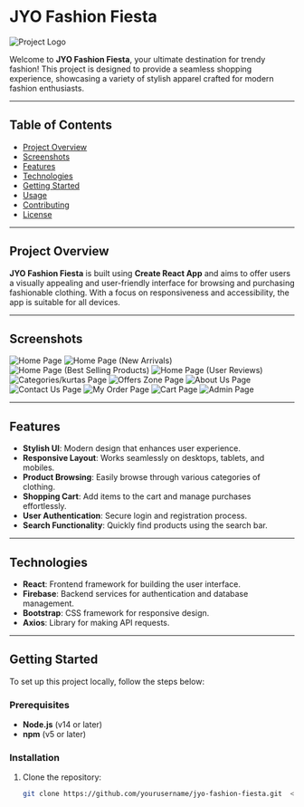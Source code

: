 # JYO Fashion Fiesta

![Project Logo](path/to/logo.png)  <!-- Replace with your project's logo -->

Welcome to **JYO Fashion Fiesta**, your ultimate destination for trendy fashion! This project is designed to provide a seamless shopping experience, showcasing a variety of stylish apparel crafted for modern fashion enthusiasts.

---

## Table of Contents
- [Project Overview](#project-overview)
- [Screenshots](#screenshots)
- [Features](#features)
- [Technologies](#technologies)
- [Getting Started](#getting-started)
- [Usage](#usage)
- [Contributing](#contributing)
- [License](#license)

---

## Project Overview
**JYO Fashion Fiesta** is built using **Create React App** and aims to offer users a visually appealing and user-friendly interface for browsing and purchasing fashionable clothing. With a focus on responsiveness and accessibility, the app is suitable for all devices.

---

## Screenshots
![Home Page](public\screenshots\1.png)  <!-- Replace with actual paths to your screenshots -->
![Home Page (New Arrivals)](public\screenshots\2.png)
![Home Page (Best Selling Products)](public\screenshots\3.png)
![Home Page (User Reviews)](public\screenshots\4.png)
![Categories/kurtas Page](public\screenshots\5.png)
![Offers Zone Page](public\screenshots\6.png)
![About Us Page](public\screenshots\7.png)
![Contact Us Page](public\screenshots\8.png)
![My Order Page](public\screenshots\9.png)
![Cart Page](public\screenshots\10.png)
![Admin Page](public\screenshots\11.png)

---

## Features
- **Stylish UI**: Modern design that enhances user experience.
- **Responsive Layout**: Works seamlessly on desktops, tablets, and mobiles.
- **Product Browsing**: Easily browse through various categories of clothing.
- **Shopping Cart**: Add items to the cart and manage purchases effortlessly.
- **User Authentication**: Secure login and registration process.
- **Search Functionality**: Quickly find products using the search bar.

---

## Technologies
- **React**: Frontend framework for building the user interface.
- **Firebase**: Backend services for authentication and database management.
- **Bootstrap**: CSS framework for responsive design.
- **Axios**: Library for making API requests.

---

## Getting Started

To set up this project locally, follow the steps below:

### Prerequisites
- **Node.js** (v14 or later)
- **npm** (v5 or later)

### Installation
1. Clone the repository:
   ```bash
   git clone https://github.com/yourusername/jyo-fashion-fiesta.git  <!-- Replace with your GitHub username -->
